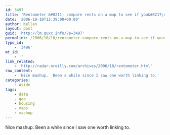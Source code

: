 ```yaml
---
id: 3497
title: 'Rentometer &#8211; compare rents on a map to see if you&#8217;re paying too much or getting a deal.'
date: '2006-10-10T12:39:00+00:00'
author: Kellan
layout: post
guid: 'http://lm.quxx.info/?p=3497'
permalink: /2006/10/10/rentometer-compare-rents-on-a-map-to-see-if-youre-paying-too-much-or-getting-a-deal/
typo_id:
    - '3496'
mt_id:
    - ''
link_related:
    - 'http://radar.oreilly.com/archives/2006/10/rentometer.html'
raw_content:
    - 'Nice mashup.  Been a while since I saw one worth linking to.'
categories:
    - Aside
tags:
    - data
    - geo
    - housing
    - maps
    - mashup
---
```


Nice mashup. Been a while since I saw one worth linking to.